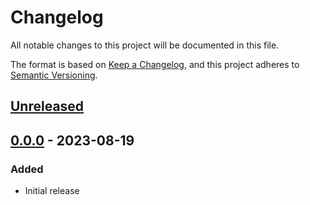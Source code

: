 # Changelog

All notable changes to this project will be documented in this file.

The format is based on [Keep a Changelog](https://keepachangelog.com/en/1.1.0/),
and this project adheres to [Semantic Versioning](https://semver.org/spec/v2.0.0.html).

## [Unreleased]

## [0.0.0] - 2023-08-19

### Added

- Initial release

[Unreleased]: https://github.com/compulim/conversational-ai-chat-sdk/compare/v0.0.0...HEAD
[0.0.0]: https://github.com/compulim/conversational-ai-chat-sdk/releases/tag/v0.0.0
